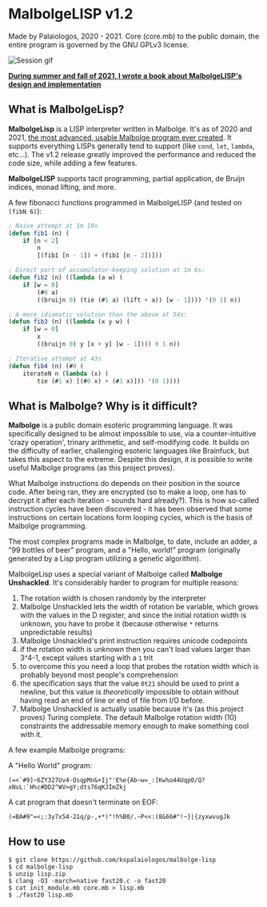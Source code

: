 
# MalbolgeLISP v1.2
Made by Palaiologos, 2020 - 2021. Core (core.mb) to the public domain, the entire program is governed by the GNU GPLv3 license.

![Session gif](https://github.com/kspalaiologos/malbolge-lisp/raw/master/session.gif)

**[During summer and fall of 2021, I wrote a book about MalbolgeLISP's design and implementation](https://github.com/kspalaiologos/malbolge-lisp/raw/master/MalbolgeLisp.pdf)**

## What is MalbolgeLisp?

**MalbolgeLisp** is a LISP interpreter written in Malbolge. It's as of 2020 and 2021, [the most advanced, usable Malbolge program ever created](https://en.wikipedia.org/wiki/Malbolge#Programming_in_Malbolge). It supports everything LISPs generally tend to support (like `cond`, `let`, `lambda`, etc...). The v1.2 release greatly improved the performance and reduced the code size, while adding a few features.

**MalbolgeLISP** supports tacit programming, partial application, de Bruijn indices, monad lifting, and more.

A few fibonacci functions programmed in MalbolgeLISP (and tested on `(fibN 6)`):

```lisp
; Naive attempt at 1m 19s
(defun fib1 (n) (
    if [n < 2]
        n
        [(fib1 [n - 1]) + (fib1 [n - 2])]))

; Direct port of accumulator-keeping solution at 1m 6s:
(defun fib2 (n) ((lambda (a w) (
    if [w = 0]
        (#0 a)
        ((bruijn 0) (tie (#1 a) (lift + a)) [w - 1]))) '(0 1) n))

; A more idiomatic solution than the above at 54s:
(defun fib3 (n) ((lambda (x y w) (
    if [w = 0]
        x
        ((bruijn 0) y [x + y] [w - 1]))) 0 1 n))

; Iterative attempt at 43s
(defun fib4 (n) (#0 (
    iterateN n (lambda (x) (
        tie (#1 x) [(#0 x) + (#1 x)])) '(0 1))))
```

## What is Malbolge? Why is it difficult?

**Malbolge** is a public domain esoteric programming language. It was specifically designed to be almost impossible to use, via a counter-intuitive 'crazy operation', trinary arithmetic, and self-modifying code. It builds on the difficulty of earlier, challenging esoteric languages like Brainfuck, but takes this aspect to the extreme. Despite this design, it is possible to write useful Malbolge programs (as this project proves).

What Malbolge instructions do depends on their position in the source code. After being ran, they are encrypted (so to make a loop, one has to decrypt it after each iteration - sounds hard already?). This is how so-called instruction cycles have been discovered - it has been observed that some instructions on certain locations form looping cycles, which is the basis of Malbolge programming.

The most complex programs made in Malbolge, to date, include an adder, a "99 bottles of beer" program, and a "Hello, world!" program (originally generated by a Lisp program utilizing a genetic algorithm).

MalbolgeLisp uses a special variant of Malbolge called **Malbolge Unshackled**. It's considerably harder to program for multiple reasons:

1) The rotation width is chosen randomly by the interpreter
2) Malbolge Unshackled lets the width of rotation be variable, which grows with the values in the D register, and since the initial rotation width is unknown, you have to probe it (because otherwise `*` returns unpredictable results)
3) Malbolge Unshackled's print instruction requires unicode codepoints
4) if the rotation width is unknown then you can't load values larger than 3^4-1, except values starting with a `1` trit
5) to overcome this you need a loop that probes the rotation width which is probably beyond most people's comprehension
6) the specification says that the value `0t21` should be used to print a newline, but this value is _theoretically_ impossible to obtain without having read an end of line or end of file from I/O before.
7) Malbolge Unshackled is actually usable because it's (as this project proves) Turing complete. The default Malbolge rotation width (10) constraints the addressable memory enough to make something cool with it.

A few example Malbolge programs:

A "Hello World" program:
```
(=<`#9]~6ZY327Uv4-QsqpMn&+Ij"'E%e{Ab~w=_:]Kw%o44Uqp0/Q?xNvL:`H%c#DD2^WV>gY;dts76qKJImZkj
```

A cat program that doesn't terminate on EOF:

```
(=BA#9"=<;:3y7x54-21q/p-,+*)"!h%B0/.~P<<:(8&66#"!~}|{zyxwvugJk
```

## How to use

```
$ git clone https://github.com/kspalaiologos/malbolge-lisp
$ cd malbolge-lisp
$ unzip lisp.zip
$ clang -O3 -march=native fast20.c -o fast20
$ cat init_module.mb core.mb > lisp.mb
$ ./fast20 lisp.mb
```

